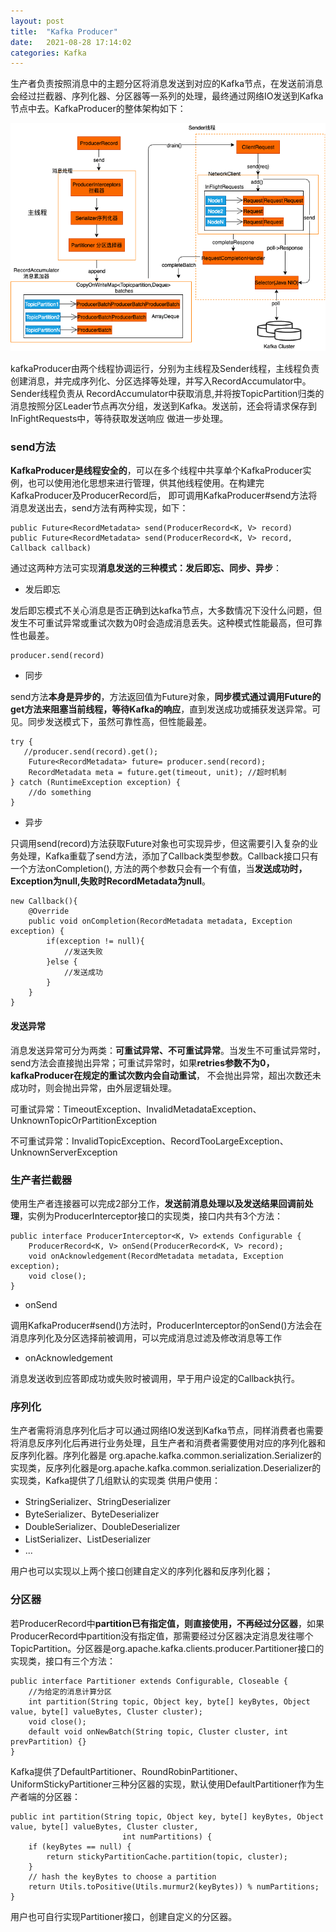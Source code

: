```yaml
---
layout: post
title:  "Kafka Producer"
date:   2021-08-28 17:14:02
categories: Kafka
---
```


生产者负责按照消息中的主题分区将消息发送到对应的Kafka节点，在发送前消息会经过拦截器、序列化器、分区器等一系列的处理，最终通过网络IO发送到Kafka节点中去。KafkaProducer的整体架构如下：

![Kafka 发送流程](https://raw.githubusercontent.com/GuanN1ng/diagrams/main/com.guann1n9.diagrams/kakfa/producer.png)

kafkaProducer由两个线程协调运行，分别为主线程及Sender线程，主线程负责创建消息，并完成序列化、分区选择等处理，并写入RecordAccumulator中。Sender线程负责从
RecordAccumulator中获取消息,并将按TopicPartition归类的消息按照分区Leader节点再次分组，发送到Kafka。发送前，还会将请求保存到InFightRequests中，等待获取发送响应
做进一步处理。


### send方法

**KafkaProducer是线程安全的**，可以在多个线程中共享单个KafkaProducer实例，也可以使用池化思想来进行管理，供其他线程使用。在构建完KafkaProducer及ProducerRecord后，
即可调用KafkaProducer#send方法将消息发送出去，send方法有两种实现，如下：

```
public Future<RecordMetadata> send(ProducerRecord<K, V> record)
public Future<RecordMetadata> send(ProducerRecord<K, V> record, Callback callback)
```

通过这两种方法可实现**消息发送的三种模式：发后即忘、同步、异步**：

* 发后即忘

发后即忘模式不关心消息是否正确到达kafka节点，大多数情况下没什么问题，但发生不可重试异常或重试次数为0时会造成消息丢失。这种模式性能最高，但可靠性也最差。
```
producer.send(record)
```

* 同步

send方法**本身是异步的**，方法返回值为Future对象，**同步模式通过调用Future的get方法来阻塞当前线程，等待Kafka的响应**，直到发送成功或捕获发送异常。可见。同步发送模式下，虽然可靠性高，但性能最差。

```
try {
   //producer.send(record).get();
    Future<RecordMetadata> future= producer.send(record);   
    RecordMetadata meta = future.get(timeout, unit); //超时机制
} catch (RuntimeException exception) {
    //do something
}
```

* 异步

只调用send(record)方法获取Future对象也可实现异步，但这需要引入复杂的业务处理，Kafka重载了send方法，添加了Callback类型参数。Callback接口只有一个方法onCompletion(),
方法的两个参数只会有一个有值，当**发送成功时，Exception为null,失败时RecordMetadata为null**。

```
new Callback(){
    @Override
    public void onCompletion(RecordMetadata metadata, Exception exception) {
        if(exception != null){
            //发送失败
        }else {
            //发送成功
        }
    }
}
```

#### 发送异常

消息发送异常可分为两类：**可重试异常、不可重试异常**。当发生不可重试异常时，send方法会直接抛出异常；可重试异常时，如果**retries参数不为0，kafkaProducer在规定的重试次数内会自动重试**，
不会抛出异常，超出次数还未成功时，则会抛出异常，由外层逻辑处理。

可重试异常：TimeoutException、InvalidMetadataException、UnknownTopicOrPartitionException

不可重试异常：InvalidTopicException、RecordTooLargeException、UnknownServerException

### 生产者拦截器

使用生产者连接器可以完成2部分工作，**发送前消息处理以及发送结果回调前处理**，实例为ProducerInterceptor接口的实现类，接口内共有3个方法：
```
public interface ProducerInterceptor<K, V> extends Configurable {
    ProducerRecord<K, V> onSend(ProducerRecord<K, V> record);
    void onAcknowledgement(RecordMetadata metadata, Exception exception);
    void close();
}
```

* onSend

调用KafkaProducer#send()方法时，ProducerInterceptor的onSend()方法会在消息序列化及分区选择前被调用，可以完成消息过滤及修改消息等工作

* onAcknowledgement

消息发送收到应答即成功或失败时被调用，早于用户设定的Callback执行。


### 序列化

生产者需将消息序列化后才可以通过网络IO发送到Kafka节点，同样消费者也需要将消息反序列化后再进行业务处理，且生产者和消费者需要使用对应的序列化器和反序列化器。序列化器是
org.apache.kafka.common.serialization.Serializer的实现类，反序列化器是org.apache.kafka.common.serialization.Deserializer的实现类，Kafka提供了几组默认的实现类
供用户使用：

* StringSerializer、StringDeserializer
* ByteSerializer、ByteDeserializer
* DoubleSerializer、DoubleDeserializer
* ListSerializer、ListDeserializer
* ...

用户也可以实现以上两个接口创建自定义的序列化器和反序列化器；

### 分区器

若ProducerRecord中**partition已有指定值，则直接使用，不再经过分区器**，如果ProducerRecord中partition没有指定值，那需要经过分区器决定消息发往哪个TopicPartition。分区器是org.apache.kafka.clients.producer.Partitioner接口的实现类，接口有三个方法：

```
public interface Partitioner extends Configurable, Closeable {
    //为给定的消息计算分区
    int partition(String topic, Object key, byte[] keyBytes, Object value, byte[] valueBytes, Cluster cluster);
    void close();
    default void onNewBatch(String topic, Cluster cluster, int prevPartition) {}
}
```

Kafka提供了DefaultPartitioner、RoundRobinPartitioner、UniformStickyPartitioner三种分区器的实现，默认使用DefaultPartitioner作为生产者端的分区器：

```
public int partition(String topic, Object key, byte[] keyBytes, Object value, byte[] valueBytes, Cluster cluster,
                         int numPartitions) {
    if (keyBytes == null) {
        return stickyPartitionCache.partition(topic, cluster);
    }
    // hash the keyBytes to choose a partition
    return Utils.toPositive(Utils.murmur2(keyBytes)) % numPartitions;
}
```
用户也可自行实现Partitioner接口，创建自定义的分区器。